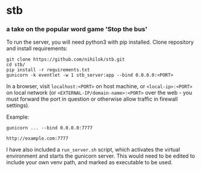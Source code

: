 # stb
### a take on the popular word game 'Stop the bus'

To run the server, you will need python3 with pip installed. Clone repository and install requirements:

```
git clone https://github.com/nihilok/stb.git
cd stb/
pip install -r requirements.txt
gunicorn -k eventlet -w 1 stb_server:app --bind 0.0.0.0:<PORT>
```

In a browser, visit `localhost:<PORT>` on host machine, or `<local-ip>:<PORT>` on local network (or `<EXTERNAL-IP/domain-name>:<PORT>` over the web - you must forward the port in question or otherwise allow traffic in firewall settings).

Example:

`gunicorn ... --bind 0.0.0.0:7777`

`http://example.com:7777`

I have also included a `run_server.sh` script, which activates the virtual environment and starts the gunicorn server. This would need to be edited to include your own venv path, and marked as executable to be used.
